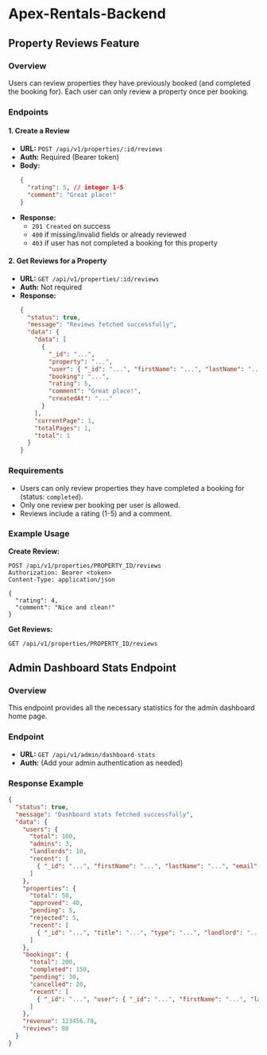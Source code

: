 # Apex-Rentals-Backend

## Property Reviews Feature

### Overview
Users can review properties they have previously booked (and completed the booking for). Each user can only review a property once per booking.

### Endpoints

#### 1. Create a Review
- **URL:** `POST /api/v1/properties/:id/reviews`
- **Auth:** Required (Bearer token)
- **Body:**
  ```json
  {
    "rating": 5, // integer 1-5
    "comment": "Great place!"
  }
  ```
- **Response:**
  - `201 Created` on success
  - `400` if missing/invalid fields or already reviewed
  - `403` if user has not completed a booking for this property

#### 2. Get Reviews for a Property
- **URL:** `GET /api/v1/properties/:id/reviews`
- **Auth:** Not required
- **Response:**
  ```json
  {
    "status": true,
    "message": "Reviews fetched successfully",
    "data": {
      "data": [
        {
          "_id": "...",
          "property": "...",
          "user": { "_id": "...", "firstName": "...", "lastName": "...", "avatar": "..." },
          "booking": "...",
          "rating": 5,
          "comment": "Great place!",
          "createdAt": "..."
        }
      ],
      "currentPage": 1,
      "totalPages": 1,
      "total": 1
    }
  }
  ```

### Requirements
- Users can only review properties they have completed a booking for (status: `completed`).
- Only one review per booking per user is allowed.
- Reviews include a rating (1-5) and a comment.

### Example Usage
**Create Review:**
```http
POST /api/v1/properties/PROPERTY_ID/reviews
Authorization: Bearer <token>
Content-Type: application/json

{
  "rating": 4,
  "comment": "Nice and clean!"
}
```

**Get Reviews:**
```http
GET /api/v1/properties/PROPERTY_ID/reviews
```

## Admin Dashboard Stats Endpoint

### Overview
This endpoint provides all the necessary statistics for the admin dashboard home page.

### Endpoint
- **URL:** `GET /api/v1/admin/dashboard-stats`
- **Auth:** (Add your admin authentication as needed)

### Response Example
```json
{
  "status": true,
  "message": "Dashboard stats fetched successfully",
  "data": {
    "users": {
      "total": 100,
      "admins": 3,
      "landlords": 10,
      "recent": [
        { "_id": "...", "firstName": "...", "lastName": "...", "email": "...", "role": "admin", "createdAt": "..." }
      ]
    },
    "properties": {
      "total": 50,
      "approved": 40,
      "pending": 5,
      "rejected": 5,
      "recent": [
        { "_id": "...", "title": "...", "type": "...", "landlord": "...", "isApproved": true, "createdAt": "..." }
      ]
    },
    "bookings": {
      "total": 200,
      "completed": 150,
      "pending": 30,
      "cancelled": 20,
      "recent": [
        { "_id": "...", "user": { "_id": "...", "firstName": "...", "lastName": "..." }, "property": { "_id": "...", "title": "..." }, "bookingStatus": "completed", "createdAt": "..." }
      ]
    },
    "revenue": 123456.78,
    "reviews": 80
  }
}
```